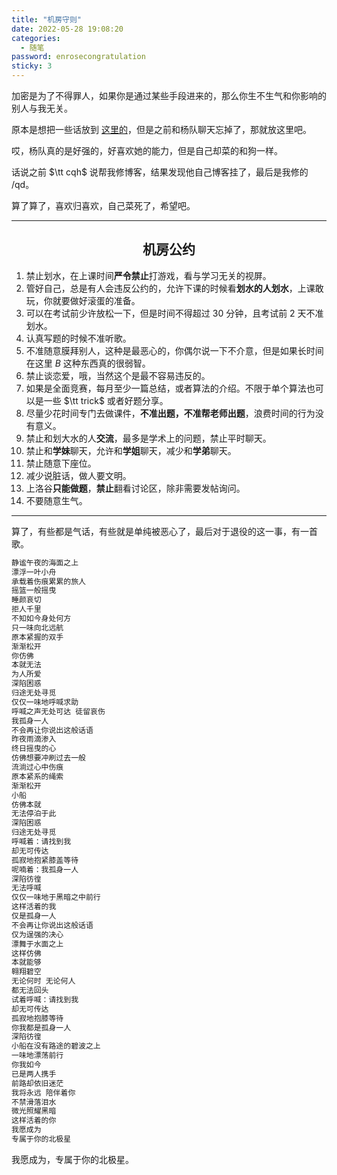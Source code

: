 ```yaml
---
title: "机房守则"
date: 2022-05-28 19:08:20
categories:
  - 随笔
password: enrosecongratulation
sticky: 3
---
```


加密是为了不得罪人，如果你是通过某些手段进来的，那么你生不生气和你影响的别人与我无关。

原本是想把一些话放到 [这里的](https://legendgod.ml/2022/05/27/something_bad/)，但是之前和杨队聊天忘掉了，那就放这里吧。

哎，杨队真的是好强的，好喜欢她的能力，但是自己却菜的和狗一样。

话说之前 $\tt cqh$ 说帮我修博客，结果发现他自己博客挂了，最后是我修的 /qd。

算了算了，喜欢归喜欢，自己菜死了，希望吧。

---

<h2><center>机房公约</center></h2>

1. 禁止划水，在上课时间**严令禁止**打游戏，看与学习无关的视屏。
2. 管好自己，总是有人会违反公约的，允许下课的时候看**划水的人划水**，上课敢玩，你就要做好滚蛋的准备。
3. 可以在考试前少许放松一下，但是时间不得超过 $30$ 分钟，且考试前 $2$ 天不准划水。
4. 认真写题的时候不准听歌。
5. 不准随意膜拜别人，这种是最恶心的，你偶尔说一下不介意，但是如果长时间在这里 $B$ 这种东西真的很弱智。
6. 禁止谈恋爱，哦，当然这个是最不容易违反的。
7. 如果是全面竞赛，每月至少一篇总结，或者算法的介绍。不限于单个算法也可以是一些 $\tt trick$ 或者好题分享。
8. 尽量少花时间专门去做课件，**不准出题，不准帮老师出题**，浪费时间的行为没有意义。
9. 禁止和划大水的人**交流**，最多是学术上的问题，禁止平时聊天。
10. 禁止和**学妹**聊天，允许和**学姐**聊天，减少和**学弟**聊天。
11. 禁止随意下座位。
12. 减少说脏话，做人要文明。
13. 上洛谷**只能做题**，**禁止**翻看讨论区，除非需要发帖询问。
14. 不要随意生气。

---

算了，有些都是气话，有些就是单纯被恶心了，最后对于退役的这一事，有一首歌。

```cpp
静谧午夜的海面之上
漂浮一叶小舟
承载着伤痕累累的旅人
摇篮一般摇曳
睡颜哀切
拒人千里
不知如今身处何方
只一味向北远航
原本紧握的双手
渐渐松开
你仿佛
本就无法
为人所爱
深陷困惑
归途无处寻觅
仅仅一味地呼喊求助
呼喊之声无处可达 徒留哀伤
我孤身一人
不会再让你说出这般话语
昨夜雨滴渗入
终日摇曳的心
仿佛想要冲刷过去一般
流淌过心中伤痕
原本紧系的绳索
渐渐松开
小船
仿佛本就
无法停泊于此
深陷困惑
归途无处寻觅
呼喊着：请找到我
却无可传达
孤寂地抱紧膝盖等待
呢喃着：我孤身一人
深陷彷徨
无法呼喊
仅仅一味地于黑暗之中前行
这样活着的我
仅是孤身一人
不会再让你说出这般话语
仅为逞强的决心
漂舞于水面之上
这样仿佛
本就能够
翱翔碧空
无论何时 无论何人
都无法回头
试着呼喊：请找到我
却无可传达
孤寂地抱膝等待
你我都是孤身一人
深陷彷徨
小船在没有路途的碧波之上
一味地漂荡前行
你我如今
已是两人携手
前路却依旧迷茫
我将永远 陪伴着你
不禁滑落泪水
微光照耀黑暗
这样活着的你
我愿成为
专属于你的北极星
```

我愿成为，专属于你的北极星。
